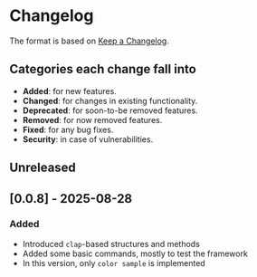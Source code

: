 # Changelog

The format is based on [Keep a Changelog](http://keepachangelog.com/en/1.0.0/).

## Categories each change fall into

* **Added**: for new features.
* **Changed**: for changes in existing functionality.
* **Deprecated**: for soon-to-be removed features.
* **Removed**: for now removed features.
* **Fixed**: for any bug fixes.
* **Security**: in case of vulnerabilities.

## Unreleased

## [0.0.8] - 2025-08-28

### Added

* Introduced `clap`-based structures and methods
* Added some basic commands, mostly to test the framework
* In this version, only `color sample` is implemented
